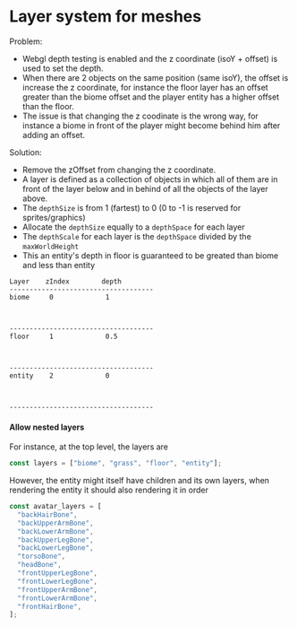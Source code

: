 # Layer system for meshes

Problem:

- Webgl depth testing is enabled and the z coordinate (isoY + offset) is used to set the depth.
- When there are 2 objects on the same position (same isoY), the offset is increase the z coordinate, for instance the floor layer has an offset greater than the biome offset and the player entity has a higher offset than the floor.
- The issue is that changing the z coodinate is the wrong way, for instance a biome in front of the player might become behind him after adding an offset.

Solution:

- Remove the zOffset from changing the z coordinate.
- A layer is defined as a collection of objects in which all of them are in front of the layer below and in behind of all the objects of the layer above.
- The `depthSize` is from 1 (fartest) to 0 (0 to -1 is reserved for sprites/graphics)
- Allocate the `depthSize` equally to a `depthSpace` for each layer
- The `depthScale` for each layer is the `depthSpace` divided by the `maxWorldHeight`
- This an entity's depth in floor is guaranteed to be greated than biome and less than entity

```
Layer    zIndex        depth
------------------------------------
biome     0             1



------------------------------------
floor     1             0.5



------------------------------------
entity    2             0



------------------------------------
```

#### Allow nested layers

For instance, at the top level, the layers are

```ts
const layers = ["biome", "grass", "floor", "entity"];
```

However, the entity might itself have children and its own layers, when rendering the entity it should also rendering it in order

```ts
const avatar_layers = [
  "backHairBone",
  "backUpperArmBone",
  "backLowerArmBone",
  "backUpperLegBone",
  "backLowerLegBone",
  "torsoBone",
  "headBone",
  "frontUpperLegBone",
  "frontLowerLegBone",
  "frontUpperArmBone",
  "frontLowerArmBone",
  "frontHairBone",
];
```
